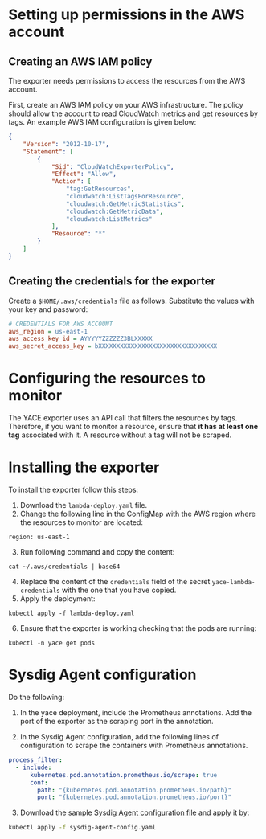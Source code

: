 # Setting up permissions in the AWS account
## Creating an AWS IAM policy
The exporter needs permissions to access the resources from the AWS account.

First, create an AWS IAM policy on your AWS infrastructure. The policy should allow the account to read CloudWatch metrics and get resources by tags.
An example AWS IAM configuration is given below:

```json
{
    "Version": "2012-10-17",
    "Statement": [
        {
            "Sid": "CloudWatchExporterPolicy",
            "Effect": "Allow",
            "Action": [
                "tag:GetResources",
                "cloudwatch:ListTagsForResource",
                "cloudwatch:GetMetricStatistics",
                "cloudwatch:GetMetricData",
                "cloudwatch:ListMetrics"
            ],
            "Resource": "*"
        }
    ]
}
```

## Creating the credentials for the exporter
Create a `$HOME/.aws/credentials` file as follows. Substitute the values with your key and password:

```ini
# CREDENTIALS FOR AWS ACCOUNT
aws_region = us-east-1
aws_access_key_id = AYYYYYZZZZZZ3BLXXXXX
aws_secret_access_key = bXXXXXXXXXXXXXXXXXXXXXXXXXXXXXXXXX
```

# Configuring the resources to monitor
The YACE exporter uses an API call that filters the resources by tags.
Therefore, if you want to monitor a resource, ensure that **it has at least one tag** associated with it. A resource without a tag will not be scraped.

# Installing the exporter
To install the exporter follow this steps:

1. Download the `lambda-deploy.yaml` file.
2. Change the following line in the ConfigMap with the AWS region where the resources to monitor are located:
```
region: us-east-1
```
3.  Run following command and copy the content:
```
cat ~/.aws/credentials | base64
```
4. Replace the content of the `credentials` field of the secret `yace-lambda-credentials` with the one that you have copied.
5. Apply the deployment:
```
kubectl apply -f lambda-deploy.yaml
```
6. Ensure that the exporter is working checking that the pods are running:
```
kubectl -n yace get pods
```

# Sysdig Agent configuration
Do the following:

1. In the yace deployment, include the Prometheus annotations. Add the port of the exporter as the scraping port in the annotation.    

2. In the Sysdig Agent configuration, add the following lines of configuration to scrape the containers with Prometheus annotations.
```yaml
process_filter:
  - include:
      kubernetes.pod.annotation.prometheus.io/scrape: true
      conf:
        path: "{kubernetes.pod.annotation.prometheus.io/path}"
        port: "{kubernetes.pod.annotation.prometheus.io/port}"
```

3. Download the sample [Sysdig Agent configuration file](include/sysdig-agent-config.yaml) and apply it by:
```bash
kubectl apply -f sysdig-agent-config.yaml
```
